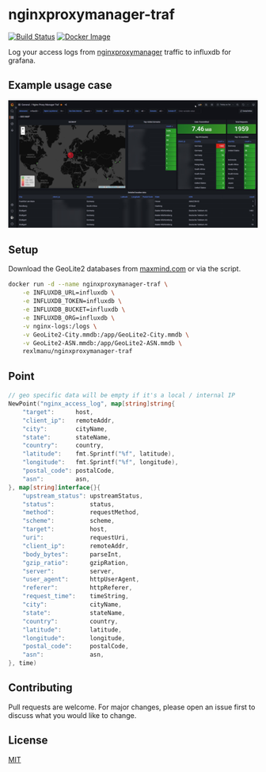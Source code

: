 # nginxproxymanager-traf

[![Build Status](https://drone.it-lampe.de/api/badges/rexlManu/nginxproxymanager-traf/status.svg)](https://drone.it-lampe.de/rexlManu/nginxproxymanager-traf)
[![Docker Image](https://img.shields.io/badge/docker-images-important.svg?logo=Docker)](https://hub.docker.com/r/rexlmanu/nginxproxymanager-traf)

Log your access logs from [nginxproxymanager](https://github.com/NginxProxyManager/nginx-proxy-manager) traffic to influxdb for grafana.

## Example usage case
<img src=".github/assets/grafana.jpg">

## Setup

Download the GeoLite2 databases from [maxmind.com](https://www.maxmind.com/en/geolite2/) or via the script.

```bash
docker run -d --name nginxproxymanager-traf \
    -e INFLUXDB_URL=influxdb \
    -e INFLUXDB_TOKEN=influxdb \
    -e INFLUXDB_BUCKET=influxdb \
    -e INFLUXDB_ORG=influxdb \
    -v nginx-logs:/logs \
    -v GeoLite2-City.mmdb:/app/GeoLite2-City.mmdb \
    -v GeoLite2-ASN.mmdb:/app/GeoLite2-ASN.mmdb \
    rexlmanu/nginxproxymanager-traf
```

## Point
```go
// geo specific data will be empty if it's a local / internal IP
NewPoint("nginx_access_log", map[string]string{
    "target":      host,
    "client_ip":   remoteAddr,
    "city":        cityName,
    "state":       stateName,
    "country":     country,
    "latitude":    fmt.Sprintf("%f", latitude),
    "longitude":   fmt.Sprintf("%f", longitude),
    "postal_code": postalCode,
    "asn":         asn,
}, map[string]interface{}{
    "upstream_status": upstreamStatus,
    "status":          status,
    "method":          requestMethod,
    "scheme":          scheme,
    "target":          host,
    "uri":             requestUri,
    "client_ip":       remoteAddr,
    "body_bytes":      parseInt,
    "gzip_ratio":      gzipRation,
    "server":          server,
    "user_agent":      httpUserAgent,
    "referer":         httpReferer,
    "request_time":    timeString,
    "city":            cityName,
    "state":           stateName,
    "country":         country,
    "latitude":        latitude,
    "longitude":       longitude,
    "postal_code":     postalCode,
    "asn":             asn,
}, time)
```

## Contributing
Pull requests are welcome. For major changes, please open an issue first to discuss what you would like to change.

## License
[MIT](LICENSE)